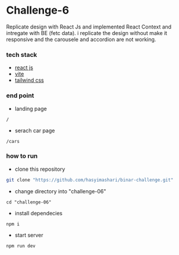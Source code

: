 # Challenge-6

Replicate design with React Js and implemented React Context and intregate with BE (fetc data). i replicate the design without make it responsive and the carousele and accordion are not working.

### tech stack
- [react js](https://react.dev/)
- [vite](https://vitejs.dev/)
- [tailwind css](https://tailwindcss.com/)

### end point
- landing page 
```
/
```

- serach car page
```
/cars
```

### how to run
- clone this repository
```bash
git clone "https://github.com/hasyimashari/binar-challenge.git"
```

- change directory into "challenge-06"
```shell
cd "challenge-06"
```

- install dependecies
```shell
npm i
```

- start server
```shell
npm run dev
```
